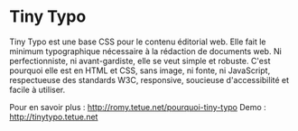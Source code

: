 Tiny Typo
=========

Tiny Typo est une base CSS pour le contenu éditorial web. Elle fait le minimum typographique nécessaire à la rédaction de documents web. Ni perfectionniste, ni avant-gardiste, elle se veut simple et robuste. C'est pourquoi elle est en HTML et CSS, sans image, ni fonte, ni JavaScript, respectueuse des standards W3C, responsive, soucieuse d'accessibilité et facile à utiliser.

Pour en savoir plus : http://romy.tetue.net/pourquoi-tiny-typo
Demo : http://tinytypo.tetue.net
